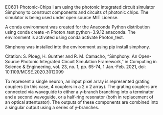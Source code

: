  EC601-Photonic-Chips
I am using the photonic integrated circuit simulator Simphony to construct components and circuits of photonic chips.  The simulator is being used under open source MIT License.

A conda environment was created for the Anaconda Python distribution using conda create -n Photon_test python=3.9.12 anaconda.  The environment is activated using conda activate Photon_test.

Simphony was installed into the environment using pip install simphony.

Citation: S. Ploeg, H. Gunther and R. M. Camacho, “Simphony: An Open-Source Photonic Integrated Circuit Simulation Framework,” in Computing in Science & Engineering, vol. 23, no. 1, pp. 65-74, 1 Jan.-Feb. 2021, doi: 10.1109/MCSE.2020.3012099

To represent a single neuron, an input pixel array is represented grating couplers (in this case, 4 couplers in a 2 x 2 array).  The grating couplers are connected via waveguide to either a y-branch branching into a terminator and a second waveguide, or a half-ring resonator (both in replacement of an optical attentuator).  The outputs of these components are combined into a singular output using a series of y-branches.  
